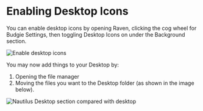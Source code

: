 # Enabling Desktop Icons

You can enable desktop icons by opening Raven, clicking the cog wheel for Budgie Settings, then toggling Desktop Icons on under the Background section.

![Enable desktop icons](imgs/help-center/configuration/enabling-desktop-icons/raven-desktop-icons.jpg)

You may now add things to your Desktop by:
1. Opening the file manager
2. Moving the files you want to the Desktop folder (as shown in the image below).

![Nautilus Desktop section compared with desktop](imgs/help-center/configuration/enabling-desktop-icons/nautilus-desktop-folder.jpg)
